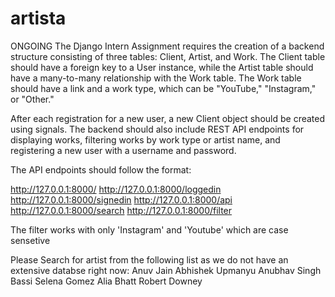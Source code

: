 # artista
ONGOING
The Django Intern Assignment requires the creation of a backend structure consisting of three tables: Client, Artist, and Work. The Client table should have a foreign key to a User instance, while the Artist table should have a many-to-many relationship with the Work table.
The Work table should have a link and a work type, which can be "YouTube," "Instagram," or "Other."

After each registration for a new user, a new Client object should be created using signals. The backend should also include REST API endpoints for displaying works, filtering works by work type or artist name, and registering a new user with a username and password.

The API endpoints should follow the format:

http://127.0.0.1:8000/
http://127.0.0.1:8000/loggedin
http://127.0.0.1:8000/signedin
http://127.0.0.1:8000/api
http://127.0.0.1:8000/search
http://127.0.0.1:8000/filter

The filter works with only 'Instagram' and 'Youtube' which are case sensetive

Please Search for artist from the following list as we do not have an extensive databse right now:
Anuv Jain
Abhishek Upmanyu
Anubhav Singh Bassi
Selena Gomez
Alia Bhatt
Robert Downey
